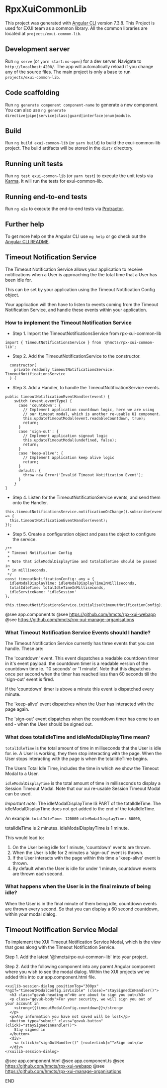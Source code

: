 # RpxXuiCommonLib

This project was generated with [Angular CLI](https://github.com/angular/angular-cli) version 7.3.8.
This Project is used for EXUI team as a common library.
All the common libraries are located at `projects/exui-common-lib`.

## Development server

Run `ng serve` (or `yarn start:no-open`) for a dev server. Navigate to `http://localhost:4200/`. The app will automatically reload if you change any of the source files.
The main project is only a base to run `projects/exui-common-lib`.

## Code scaffolding

Run `ng generate component component-name` to generate a new component. You can also use `ng generate directive|pipe|service|class|guard|interface|enum|module`.

## Build

Run `ng build exui-common-lib` (or `yarn build`) to build the exui-common-lib project. The build artifacts will be stored in the `dist/` directory.

## Running unit tests

Run `ng test exui-common-lib` (or `yarn test`) to execute the unit tests via [Karma](https://karma-runner.github.io).
It will run the tests for exui-common-lib.

## Running end-to-end tests

Run `ng e2e` to execute the end-to-end tests via [Protractor](http://www.protractortest.org/).

## Further help

To get more help on the Angular CLI use `ng help` or go check out the [Angular CLI README](https://github.com/angular/angular-cli/blob/master/README.md).


## Timeout Notification Service

The Timeout Notification Service allows your application to receive notifications
when a User is approaching the the total time that a User has been idle for.

This can be set by your application using the Timeout Notification Config object.

Your application will then have to listen to events coming from the Timeout Notification Service,
and handle these events within your application.

### How to implement the Timeout Notification Service

* Step 1. Import the TimeoutNotificationsService from rpx-xui-common-lib
```
import { TimeoutNotificationsService } from '@hmcts/rpx-xui-common-lib';
```
* Step 2. Add the TimeoutNotificationService to the constructor.
```
  constructor(
    private readonly timeoutNotificationsService: TimeoutNotificationsService
  ) {
```
* Step 3. Add a Handler, to handle the TimeoutNotificationService events.
```
public timeoutNotificationEventHandler(event) {
	switch (event.eventType) {
	  case 'countdown': {
	  	// Implement application countdown logic, here we are using
	  	// our timeout modal, which is another re-usable UI component.
	    this.updateTimeoutModal(event.readableCountdown, true);
	    return;
	  }
	  case 'sign-out': {
	  	// Implement application signout logic
	    this.updateTimeoutModal(undefined, false);
	    return;
	  }
	  case 'keep-alive': {
	  	// Implement application keep alive logic
	    return;
	  }
	  default: {
	    throw new Error('Invalid Timeout Notification Event');
	  }
	}
}
```
* Step 4. Listen for the TimeoutNotificationService events, and send them onto the Handler.
```
this.timeoutNotificationsService.notificationOnChange().subscribe(event => {
  this.timeoutNotificationEventHandler(event);
});
```
* Step 5. Create a configuration object and pass the object to configure the service.
```
/**
 * Timeout Notification Config
 * 
 * Note that idleModalDisplayTime and totalIdleTime should be passed in
 * in milliseconds.
 */
const timeoutNotificationConfig: any = {
  idleModalDisplayTime: idleModalDisplayTimeInMilliseconds,
  totalIdleTime: totalIdleTimeInMilliseconds,
  idleServiceName: 'idleSession'
};

this.timeoutNotificationsService.initialise(timeoutNotificationConfig);
```

@see app.component.ts
@see https://github.com/hmcts/rpx-xui-webapp
@see https://github.com/hmcts/rpx-xui-manage-organisations

### What Timeout Notification Service Events should I handle?

The Timeout Notification Service currently has three events that you can handle. These are:

The 'countdown' event. This event dispatches a readable countdown timer in it's event payload. the countdown
timer is a readable version of the countdown time ie. '10 seconds' or '1 minute'. Note that this dispatches
once per second when the timer has reached less than 60 seconds till the 'sign-out' event is fired.

If the 'countdown' timer is above a minute this event is dispatched every minute.

The 'keep-alive' event dispatches when the User has interacted with the page again.

The 'sign-out' event dispatches when the countdown timer has come to an end - when the User
should be signed out.

### What does totalIdleTime and idleModalDisplayTime mean?

```totalIdleTime``` is the total amount of time in milliseconds that the User is idle for. ie.
A User is working, they then stop interacting with the page. When the User stops interacting 
with the page is when the totalIdleTime begins.

The Users Total Idle Time, includes the time in which we show the Timeout Modal to a User.

```idleModalDisplayTime``` is the total amount of time in milliseconds to display a Session Timeout Modal.
Note that our xui re-usable Session Timeout Modal can be used.

*Important note*: The idleModalDisplayTime IS PART of the totalIdleTime. The idleModalDisplayTime does not get added to the end of the totalIdleTime.

An example:
`totalIdleTime: 120000`
`idleModalDisplayTime: 60000`,

totalIdleTime is 2 minutes.
idleModalDisplayTime is 1 minute.

This would lead to:
1. On the User being idle for 1 minute, 'countdown' events are thrown.
2. When the User is Idle for 2 minutes a 'sign-out' event is thrown. 
3. If the User interacts with the page within this time a 'keep-alive' event is thrown.
4. By default when the User is idle for under 1 minute, countdown events are thrown each second. 

### What happens when the User is in the final minute of being idle?

When the User is in the final minute of them being idle,
countdown events are thrown every second. So that you can display
a 60 second countdown, within your modal dialog.

## Timeout Notification Service Modal

To implement the XUI Timeout Notification Service Modal, which is the view that goes along with the Timeout Notification Service.

Step 1. Add the latest '@hmcts/rpx-xui-common-lib' into your project.

Step 2. Add the following component into any parent Angular component where you wish to see the modal dialog. Within the XUI projects we've added this into our app.component.html file.

```
<xuilib-session-dialog positionTop="300px" *ngIf="timeoutModalConfig.isVisible" (close)="staySignedInHandler()">
  <h3 class="govuk-heading-m">We are about to sign you out</h3>
  <p class="govuk-body">For your security, we will sign you out of your account in
    <strong>{{timeoutModalConfig.countdown}}</strong>
  </p>
  <p>Any information you have not saved will be lost</p>
  <button type="submit" class="govuk-button" (click)="staySignedInHandler()">
    Stay signed in
  </button>
  <div>
    <a (click)="signOutHandler()" [routerLink]="">Sign out</a>
  </div>
</xuilib-session-dialog>
```

@see app.component.html
@see app.component.ts
@see https://github.com/hmcts/rpx-xui-webapp
@see https://github.com/hmcts/rpx-xui-manage-organisations

END
